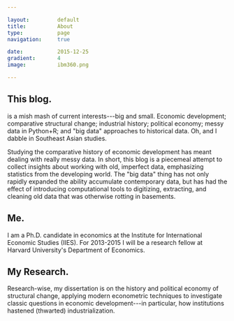 ```yaml
---

layout:			default
title:  		About
type:			page
navigation: 	true

date:   		2015-12-25
gradient: 		4
image: 			ibm360.png

---
```


## This blog.

is a mish mash of current interests---big and small. Economic development; comparative structural change; industrial history; political economy; messy data in Python+R; and "big data" approaches to historical data. Oh, and I dabble in Southeast Asian studies.

Studying the comparative history of economic development has meant dealing with really messy data. In short, this blog is a piecemeal attempt to collect insights about working with old, imperfect data, emphasizing statistics from the developing world. The "big data" thing has not only rapidly expanded the ability accumulate contemporary data, but has had the effect of introducing computational tools to digitizing, extracting, and cleaning old data that was otherwise rotting in basements.

## Me.

I am a Ph.D. candidate in economics at the Institute for International Economic Studies (IIES). For 2013-2015 I will be a research fellow at Harvard University's Department of Economics.

## My Research. 

Research-wise, my dissertation is on the history and political economy of structural change, applying modern econometric techniques to investigate classic questions in economic development---in particular, how institutions hastened (thwarted) industrialization.


